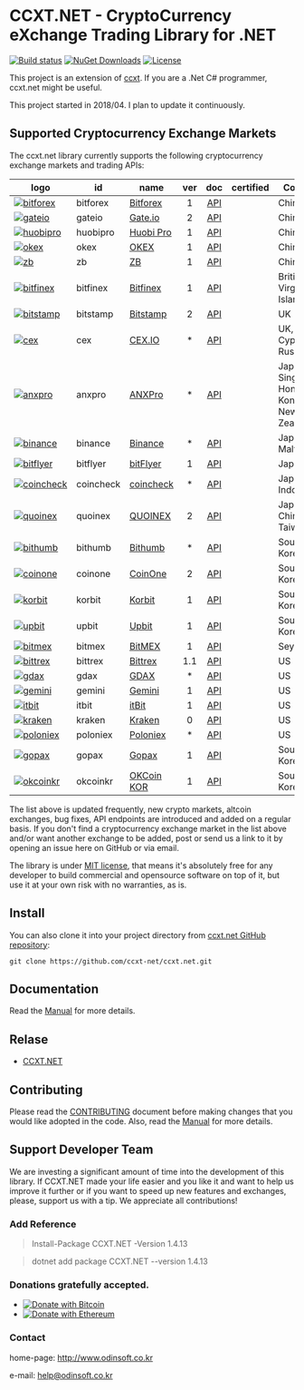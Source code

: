 # CCXT.NET - CryptoCurrency eXchange Trading Library for .NET

[![Build status](https://ci.appveyor.com/api/projects/status/dnp9i3t6sexv9tpa?svg=true)](https://ci.appveyor.com/project/ccxt-net/ccxt-net)
[![NuGet Downloads](https://img.shields.io/nuget/dt/ccxt.net.svg)](https://www.nuget.org/packages/CCXT.NET)
[![License](https://img.shields.io/github/license/ccxt-net/ccxt.net.svg)](https://github.com/ccxt-net/ccxt.net/blob/master/LICENSE.txt)

This project is an extension of [ccxt](https://github.com/ccxt/ccxt). If you are a .Net C# programmer, ccxt.net might be useful.

This project started in 2018/04. I plan to update it continuously. 

## Supported Cryptocurrency Exchange Markets

The ccxt.net library currently supports the following cryptocurrency exchange markets and trading APIs:

|&nbsp;&nbsp;&nbsp;&nbsp;&nbsp;&nbsp;&nbsp;logo&nbsp;&nbsp;&nbsp;&nbsp;&nbsp;&nbsp;&nbsp;                                                                                                     | id                 | name                                                                                 | ver   | doc                                                                                              | certified                        | Country                                                                                 |
|---------------------------------------------------------------------------------------------------------------------------------------------------------------------------------------------|--------------------|--------------------------------------------------------------------------------------|:-----:|:------------------------------------------------------------------------------------------------:|----------------------------------|-----------------------------------------------------------------------------------------|
|[![bitforex](https://user-images.githubusercontent.com/1294454/44310033-69e9e600-a3d8-11e8-873d-54d74d1bc4e4.jpg)](https://www.bitforex.com/registered?inviterId=1867438)                    | bitforex           | [Bitforex](https://www.bitforex.com/registered?inviterId=1867438)                    | 1     | [API](https://github.com/bitforexapi/API_Docs/wiki)                                              |                                  | China																					  |
|[![gateio](https://user-images.githubusercontent.com/1294454/31784029-0313c702-b509-11e7-9ccc-bc0da6a0e435.jpg)](https://www.gate.io/signup/2436035)                                         | gateio             | [Gate.io](https://www.gate.io/signup/2436035)                                        | 2     | [API](https://gate.io/api2)                                                                      |                                  | China																					  |
|[![huobipro](https://user-images.githubusercontent.com/1294454/27766569-15aa7b9a-5edd-11e7-9e7f-44791f4ee49c.jpg)](https://www.huobi.br.com/en-us/topic/invited/?invite_code=rwrd3)          | huobipro           | [Huobi Pro](https://www.huobi.br.com/en-us/topic/invited/?invite_code=rwrd3)         | 1     | [API](https://github.com/huobiapi/API_Docs/wiki/REST_api_reference)                              |									| China																				      |
|[![okex](https://user-images.githubusercontent.com/1294454/32552768-0d6dd3c6-c4a6-11e7-90f8-c043b64756a7.jpg)](https://www.okex.com)                                                         | okex               | [OKEX](https://www.okex.com)                                                         | 1     | [API](https://github.com/okcoin-okex/API-docs-OKEx.com)                                          |                                  | China, US																				  |
|[![zb](https://user-images.githubusercontent.com/1294454/32859187-cd5214f0-ca5e-11e7-967d-96568e2e2bd1.jpg)](https://vip.zb.com/user/register?recommendCode=bn070u)                          | zb                 | [ZB](https://vip.zb.com/user/register?recommendCode=bn070u)                          | 1     | [API](https://www.zb.com/i/developer)                                                            |                                  | China																					  |
|[![bitfinex](https://user-images.githubusercontent.com/1294454/27766244-e328a50c-5ed2-11e7-947b-041416579bb3.jpg)](https://www.bitfinex.com)												  | bitfinex		   | [Bitfinex](https://www.bitfinex.com)												  | 1     | [API](https://bitfinex.readme.io/v1/docs)														 | 									| British Virgin Islands																  |
|[![bitstamp](https://user-images.githubusercontent.com/1294454/27786377-8c8ab57e-5fe9-11e7-8ea4-2b05b6bcceec.jpg)](https://www.bitstamp.net)                                                 | bitstamp           | [Bitstamp](https://www.bitstamp.net)                                                 | 2     | [API](https://www.bitstamp.net/api)                                                              |                                  | UK																					  |
|[![cex](https://user-images.githubusercontent.com/1294454/27766442-8ddc33b0-5ed8-11e7-8b98-f786aef0f3c9.jpg)](https://cex.io/r/0/up105393824/0/)                                             | cex                | [CEX.IO](https://cex.io/r/0/up105393824/0/)                                          | *     | [API](https://cex.io/cex-api)                                                                    |                                  | UK, EU, Cyprus, Russia																  |
|[![anxpro](https://user-images.githubusercontent.com/1294454/27765983-fd8595da-5ec9-11e7-82e3-adb3ab8c2612.jpg)](https://anxpro.com)                                                         | anxpro             | [ANXPro](https://anxpro.com)                                                         | *     | [API](https://anxv2.docs.apiary.io)                                                              |                                  | Japan, Singapore, Hong Kong, New Zealand												  |
|[![binance](https://user-images.githubusercontent.com/1294454/29604020-d5483cdc-87ee-11e7-94c7-d1a8d9169293.jpg)](https://www.binance.com/?ref=10205187)									  | binance			   | [Binance](https://www.binance.com/?ref=10205187)									  | *     | [API](https://github.com/binance-exchange/binance-official-api-docs/blob/master/rest-api.md)     |									| Japan, Malta																			  |
|[![bitflyer](https://user-images.githubusercontent.com/1294454/28051642-56154182-660e-11e7-9b0d-6042d1e6edd8.jpg)](https://bitflyer.jp)													  | bitflyer           | [bitFlyer](https://bitflyer.jp)                                                      | 1     | [API](https://lightning.bitflyer.com/docs?lang=en)                                               |                                  | Japan																					  |
|[![coincheck](https://user-images.githubusercontent.com/1294454/27766464-3b5c3c74-5ed9-11e7-840e-31b32968e1da.jpg)](https://coincheck.com)                                                   | coincheck          | [coincheck](https://coincheck.com)                                                   | *     | [API](https://coincheck.com/documents/exchange/api)                                              |                                  | Japan, Indonesia																		  |
|[![quoinex](https://user-images.githubusercontent.com/1294454/45798859-1a872600-bcb4-11e8-8746-69291ce87b04.jpg)](https://www.liquid.com?affiliate=SbzC62lt30976)                            | quoinex            | [QUOINEX](https://www.liquid.com?affiliate=SbzC62lt30976)                            | 2     | [API](https://developers.quoine.com)                                                             |                                  | Japan, China, Taiwan																	  |
|[![bithumb](https://user-images.githubusercontent.com/1294454/30597177-ea800172-9d5e-11e7-804c-b9d4fa9b56b0.jpg)](https://www.bithumb.com)                                                   | bithumb            | [Bithumb](https://www.bithumb.com)                                                   | *     | [API](https://apidocs.bithumb.com)                                                               |                                  | South Korea																			  |
|[![coinone](https://user-images.githubusercontent.com/1294454/38003300-adc12fba-323f-11e8-8525-725f53c4a659.jpg)](https://coinone.co.kr)                                                     | coinone            | [CoinOne](https://coinone.co.kr)                                                     | 2     | [API](https://doc.coinone.co.kr)                                                                 |                                  | South Korea																			  |
|[![korbit](https://github.com/ccxt-net/ccxt.net/blob/master/logo-files/favicon-korbit-16x16.png?raw=true)](https://www.korbit.com)															  | korbit             | [Korbit](https://www.korbit.co.kr/)												  | 1     | [API](https://apidocs.korbit.co.kr/)															 |									| South Korea																			  |
|[![upbit](https://user-images.githubusercontent.com/1294454/49245610-eeaabe00-f423-11e8-9cba-4b0aed794799.jpg)](https://upbit.com)                                                           | upbit              | [Upbit](https://upbit.com)                                                           | 1     | [API](https://docs.upbit.com/docs/%EC%9A%94%EC%B2%AD-%EC%88%98-%EC%A0%9C%ED%95%9C)               |									| South Korea																			  |
|[![bitmex](https://user-images.githubusercontent.com/1294454/27766319-f653c6e6-5ed4-11e7-933d-f0bc3699ae8f.jpg)](https://www.bitmex.com/register/5eEkGA)                                     | bitmex             | [BitMEX](https://www.bitmex.com/register/5eEkGA)                                     | 1     | [API](https://www.bitmex.com/app/apiOverview)                                                    |                                  | Seychelles																			  |
|[![bittrex](https://user-images.githubusercontent.com/1294454/27766352-cf0b3c26-5ed5-11e7-82b7-f3826b7a97d8.jpg)](https://bittrex.com)														  | bittrex			   | [Bittrex](https://bittrex.com)														  | 1.1   | [API](https://bittrex.github.io/api/)															 | 									| US																					  |
|[![gdax](https://user-images.githubusercontent.com/1294454/27766527-b1be41c6-5edb-11e7-95f6-5b496c469e2c.jpg)](https://www.gdax.com)                                                         | gdax               | [GDAX](https://www.gdax.com)                                                         | *     | [API](https://docs.gdax.com)                                                                     |                                  | US																					  |
|[![gemini](https://user-images.githubusercontent.com/1294454/27816857-ce7be644-6096-11e7-82d6-3c257263229c.jpg)](https://gemini.com)                                                         | gemini             | [Gemini](https://gemini.com)                                                         | 1     | [API](https://docs.gemini.com/rest-api)                                                          |                                  | US																					  |
|[![itbit](https://user-images.githubusercontent.com/1294454/27822159-66153620-60ad-11e7-89e7-005f6d7f3de0.jpg)](https://www.itbit.com)                                                       | itbit              | [itBit](https://www.itbit.com)                                                       | 1     | [API](https://api.itbit.com/docs)                                                                |                                  | US																					  |
|[![kraken](https://user-images.githubusercontent.com/1294454/27766599-22709304-5ede-11e7-9de1-9f33732e1509.jpg)](https://www.kraken.com)                                                     | kraken             | [Kraken](https://www.kraken.com)                                                     | 0     | [API](https://www.kraken.com/en-us/help/api)                                                     | 									| US																					  |
|[![poloniex](https://user-images.githubusercontent.com/1294454/27766817-e9456312-5ee6-11e7-9b3c-b628ca5626a5.jpg)](https://poloniex.com)                                                     | poloniex           | [Poloniex](https://poloniex.com)                                                     | *     | [API](https://docs.poloniex.com)                                                                 |                                  | US																					  |
|[![gopax](https://www.gopax.co.kr/images/brand/logo-primary.svg)](https://www.gopax.co.kr/)																								  | gopax              | [Gopax](https://www.gopax.co.kr/)                                                    | 1     | [API](https://www.gopax.co.kr/API)																 |									| South Korea																			  |
|[![okcoinkr](https://user-images.githubusercontent.com/1294454/27766791-89ffb502-5ee5-11e7-8a5b-c5950b68ac65.jpg)](https://www.okcoinkr.com)                                                 | okcoinkr           | [OKCoin KOR](https://www.okcoinkr.com)                                               | 1     | [API](https://www.okcoinkr.com/api)																 |									| South Korea																			  |

The list above is updated frequently, new crypto markets, altcoin exchanges, bug fixes, API endpoints are introduced and added on a regular basis. 
If you don't find a cryptocurrency exchange market in the list above and/or want another exchange to be added, post or send us a link to it by opening an issue here on GitHub or via email.

The library is under [MIT license](https://github.com/ccxt-net/ccxt.net/blob/master/LICENSE.txt), that means it's absolutely free for any developer to build commercial and opensource software on top of it, but use it at your own risk with no warranties, as is.


## Install

You can also clone it into your project directory from [ccxt.net GitHub repository](https://github.com/ccxt-net/ccxt.net):

```shell
git clone https://github.com/ccxt-net/ccxt.net.git
```


## Documentation

Read the [Manual](https://github.com/ccxt-net/ccxt.net/wiki) for more details.


## Relase

 - [CCXT.NET](https://github.com/ccxt-net/ccxt.net/releases)


## Contributing

Please read the [CONTRIBUTING](https://github.com/ccxt-net/ccxt.net/blob/master/CONTRIBUTING.md) document before making changes that you would like adopted in the code. Also, read the [Manual](https://github.com/ccxt-net/ccxt.net/wiki) for more details.


## Support Developer Team

We are investing a significant amount of time into the development of this library. 
If CCXT.NET made your life easier and you like it and want to help us improve it further or if you want to speed up new features and exchanges, please, support us with a tip. 
We appreciate all contributions!


### Add Reference

 > Install-Package CCXT.NET -Version 1.4.13

 > dotnet add package CCXT.NET --version 1.4.13


### Donations gratefully accepted.

* [![Donate with Bitcoin](https://en.cryptobadges.io/badge/small/15DAoUfaCanpBpTs7VQBK8dRmbQqEnF9WG)](https://en.cryptobadges.io/donate/15DAoUfaCanpBpTs7VQBK8dRmbQqEnF9WG)
* [![Donate with Ethereum](https://en.cryptobadges.io/badge/small/0x556E7EdbcCd669a42f00c1Df53D550C00814B0e3)](https://en.cryptobadges.io/donate/0x556E7EdbcCd669a42f00c1Df53D550C00814B0e3)

### Contact

home-page: http://www.odinsoft.co.kr

e-mail: help@odinsoft.co.kr
